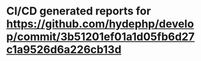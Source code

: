 # CI/CD generated reports for https://github.com/hydephp/develop/commit/3b51201ef01a1d05fb6d27c1a9526d6a226cb13d
